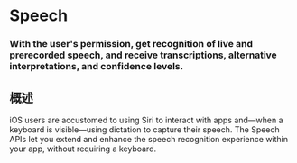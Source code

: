 # Speech
### With the user's permission, get recognition of live and prerecorded speech, and receive transcriptions, alternative interpretations, and confidence levels.
## 概述
iOS users are accustomed to using Siri to interact with apps and—when a keyboard is visible—using dictation to capture their speech. The Speech APIs let you extend and enhance the speech recognition experience within your app, without requiring a keyboard.
